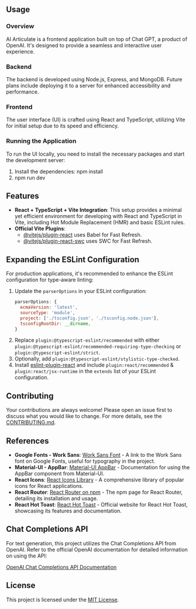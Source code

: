 ## Usage

### Overview
AI Articulate is a frontend application built on top of Chat GPT, a product of OpenAI. It's designed to provide a seamless and interactive user experience.

### Backend
The backend is developed using Node.js, Express, and MongoDB. Future plans include deploying it to a server for enhanced accessibility and performance.

### Frontend
The user interface (UI) is crafted using React and TypeScript, utilizing Vite for initial setup due to its speed and efficiency.

### Running the Application
To run the UI locally, you need to install the necessary packages and start the development server:

1. Install the dependencies:
   npm install
2. npm run dev

## Features

- **React + TypeScript + Vite Integration**: This setup provides a minimal yet efficient environment for developing with React and TypeScript in Vite, including Hot Module Replacement (HMR) and basic ESLint rules.
- **Official Vite Plugins**: 
  - [@vitejs/plugin-react](https://github.com/vitejs/vite-plugin-react/blob/main/packages/plugin-react/README.md) uses Babel for Fast Refresh.
  - [@vitejs/plugin-react-swc](https://github.com/vitejs/vite-plugin-react-swc) uses SWC for Fast Refresh.

## Expanding the ESLint Configuration

For production applications, it's recommended to enhance the ESLint configuration for type-aware linting:

1. Update the `parserOptions` in your ESLint configuration:
   ```js
   parserOptions: {
     ecmaVersion: 'latest',
     sourceType: 'module',
     project: ['./tsconfig.json', './tsconfig.node.json'],
     tsconfigRootDir: __dirname,
   }
   ```
2. Replace `plugin:@typescript-eslint/recommended` with either `plugin:@typescript-eslint/recommended-requiring-type-checking` or `plugin:@typescript-eslint/strict`.
3. Optionally, add `plugin:@typescript-eslint/stylistic-type-checked`.
4. Install [eslint-plugin-react](https://github.com/jsx-eslint/eslint-plugin-react) and include `plugin:react/recommended` & `plugin:react/jsx-runtime` in the `extends` list of your ESLint configuration.

## Contributing

Your contributions are always welcome! Please open an issue first to discuss what you would like to change. For more details, see the [CONTRIBUTING.md](./CONTRIBUTING.md).

## References

- **Google Fonts - Work Sans**: [Work Sans Font](https://fonts.google.com/specimen/Work+Sans?preview.text=roboto%20&query=work+sans) - A link to the Work Sans font on Google Fonts, useful for typography in the project.
- **Material-UI - AppBar**: [Material-UI AppBar](https://mui.com/material-ui/react-app-bar/) - Documentation for using the AppBar component from Material-UI.
- **React Icons**: [React Icons Library](https://react-icons.github.io/react-icons/) - A comprehensive library of popular icons for React applications.
- **React Router**: [React Router on npm](https://www.npmjs.com/package/react-router-dom) - The npm page for React Router, detailing its installation and usage.
- **React Hot Toast**: [React Hot Toast](https://react-hot-toast.com/) - Official website for React Hot Toast, showcasing its features and documentation.


## Chat Completions API

For text generation, this project utilizes the Chat Completions API from OpenAI. Refer to the official OpenAI documentation for detailed information on using the API:

[OpenAI Chat Completions API Documentation](https://platform.openai.com/docs/guides/text-generation/chat-completions-api)

## License

This project is licensed under the [MIT License](./LICENSE).
```
